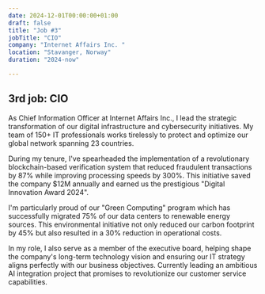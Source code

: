 ```yaml
---
date: 2024-12-01T00:00:00+01:00
draft: false
title: "Job #3"
jobTitle: "CIO"
company: "Internet Affairs Inc. "
location: "Stavanger, Norway"
duration: "2024-now"

---
```

## 3rd job: CIO

As Chief Information Officer at Internet Affairs Inc., I lead the strategic transformation of our digital infrastructure and cybersecurity initiatives. My team of 150+ IT professionals works tirelessly to protect and optimize our global network spanning 23 countries.

During my tenure, I've spearheaded the implementation of a revolutionary blockchain-based verification system that reduced fraudulent transactions by 87% while improving processing speeds by 300%. This initiative saved the company $12M annually and earned us the prestigious "Digital Innovation Award 2024".

I'm particularly proud of our "Green Computing" program which has successfully migrated 75% of our data centers to renewable energy sources. This environmental initiative not only reduced our carbon footprint by 45% but also resulted in a 30% reduction in operational costs.

In my role, I also serve as a member of the executive board, helping shape the company's long-term technology vision and ensuring our IT strategy aligns perfectly with our business objectives. Currently leading an ambitious AI integration project that promises to revolutionize our customer service capabilities.
